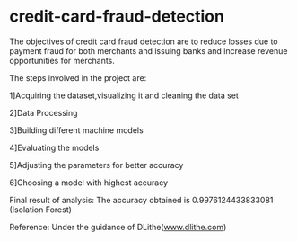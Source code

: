 # credit-card-fraud-detection

The objectives of credit card fraud detection are to reduce losses due to payment fraud for both merchants and issuing banks and increase revenue opportunities for merchants.

The steps involved in the project are:

1]Acquiring the dataset,visualizing it and cleaning the data set

2]Data Processing

3]Building different machine models

4]Evaluating the models

5]Adjusting the parameters for better accuracy

6]Choosing a model with highest accuracy

Final result of analysis: The accuracy obtained is 0.9976124433833081 (Isolation Forest)

Reference: Under the guidance of DLithe(www.dlithe.com)
